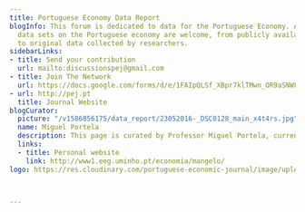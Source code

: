 ```yaml
---
title: Portuguese Economy Data Report
blogInfo: This forum is dedicated to data for the Portuguese Economy. All economic
  data sets on the Portuguese economy are welcome, from publicly available platforms
  to original data collected by researchers.
sidebarLinks:
- title: Send your contribution
  url: mailto:discussionspej@gmail.com
- title: Join The Network
  url: https://docs.google.com/forms/d/e/1FAIpQLSf_XBpr7klTMwn_OR9aSNWFfmP9m663cqitoLqXwTidfNY9jQ/viewform
- url: http://pej.pt
  title: Journal Website
blogCurator:
  picture: "/v1586856175/data_report/23052016-_DSC0128_main_x4t4rs.jpg"
  name: Miguel Portela
  description: This page is curated by Professor Miguel Portela, currently teaching and researching at University of Minho. His main research interests are in labour economics, economics of education, and applied econometrics.
  links:
  - title: Personal website
    link: http://www1.eeg.uminho.pt/economia/mangelo/
logo: https://res.cloudinary.com/portuguese-economic-journal/image/upload/v1603646614/data_report/pedr_glchv8.svg



---
```

